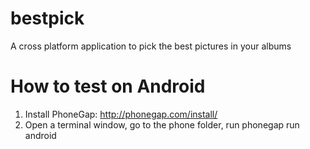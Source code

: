 bestpick
========

A cross platform application to pick the best pictures in your albums

How to test on Android
======================
1.  Install PhoneGap: http://phonegap.com/install/
2.  Open a terminal window, go to the phone folder, run phonegap run android